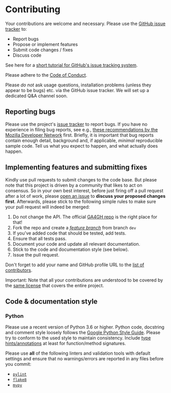 # Contributing

Your contributions are welcome and necessary. Please use the
[GitHub issue tracker](https://guides.github.com/features/issues/) to:

- Report bugs
- Propose or implement features
- Submit code changes / fixes
- Discuss code

See here for a [short tutorial for GitHub's issue tracking
system](https://guides.github.com/features/issues/).

Please adhere to the [Code of Conduct](CODE_OF_CONDUCT.md).

Please *do not* ask usage questions, installation problems (unless they appear
to be bugs) etc. via the GitHub issue tracker. We will set up a dedicated Q&A
channel soon.

## Reporting bugs

Please use the project's
[issue tracker](https://github.com/elixir-europe/proWES/issues) to report
bugs. If you have no experience in filing bug reports, see e.g.,
[these recommendations by the Mozilla Developer Network](https://developer.mozilla.org/en-US/docs/Mozilla/QA/Bug_writing_guidelines)
first. Briefly, it is important that bug reports contain enough detail,
background and, if applicable, _minimal_ reproducible sample code. Tell us
what you expect to happen, and what actually does happen.

## Implementing features and submitting fixes

Kindly use pull requests to submit changes to the code base. But please note
that this project is driven by a community that likes to act on consensus. So
in your own best interest, before just firing off a pull request after a lot of
work, please [open an issue](https://github.com/elixir-europe/proWES/issues)
to **discuss your proposed changes first**. Afterwards, please stick to the
following simple rules to make sure your pull request will indeed be merged:

1. Do not change the API. The official [GA4GH
   repo](https://github.com/ga4gh/workflow-execution-service-schemas) is the
   right place for that!
2. Fork the repo and create a [_feature
   branch_](https://datasift.github.io/gitflow/IntroducingGitFlow.html) from
   branch `dev`
3. If you've added code that should be tested, add tests.
4. Ensure that all tests pass.
5. Document your code and update all relevant documentation.
6. Stick to the code and documentation style (see below).
7. Issue the pull request.

Don't forget to add your name and GitHub profile URL to the
[list of contributors](contributors.md).

Important: Note that all your contributions are understood to be covered by the
[same license](LICENSE.md) that covers the entire project.

## Code & documentation style

### Python

Please use a recent version of Python 3.6 or higher. Python code, docstring and
comment style loosely follows the
[Google Python Style Guide](https://github.com/google/styleguide/blob/gh-pages/pyguide.md).
Please try to conform to the used style to maintain consistency. Include
[type hints/annotations](https://docs.python.org/3.6/library/typing.html) at
least for function/method signatures.

Please use **all** of the following linters and validation tools with default
settings and ensure that no warnings/errors are reported in any files before you
commit:

- [`pylint`](https://github.com/PyCQA/pylint)
- [`flake8`](https://gitlab.com/pycqa/flake8)
- [`mypy`](https://github.com/python/mypy)

